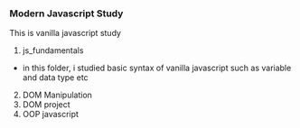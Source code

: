 ### Modern Javascript Study

This is vanilla javascript study

1. js_fundamentals

- in this folder, i studied basic syntax of vanilla javascript such as variable and data type etc

2. DOM Manipulation
3. DOM project
4. OOP javascript
